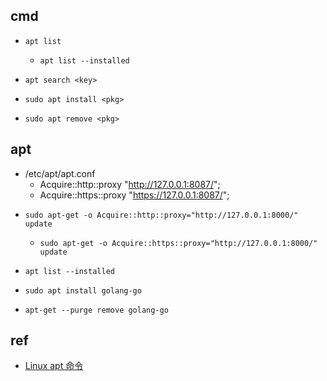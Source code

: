 
## cmd

+ `apt list`
    + `apt list --installed`

+ `apt search <key>`

+ `sudo apt install <pkg>`
+ `sudo apt remove <pkg>`
## apt
<!-- 添加代理 -->
<!-- 代理必须添加 http://或https:// -->
+ /etc/apt/apt.conf
    + Acquire::http::proxy "http://127.0.0.1:8087/";
    + Acquire::https::proxy "https://127.0.0.1:8087/";
<!-- 或者 -->
+ `sudo apt-get -o Acquire::http::proxy="http://127.0.0.1:8000/" update`
    + `sudo apt-get -o Acquire::https::proxy="http://127.0.0.1:8000/" update`

+ `apt list --installed`
+ `sudo apt install golang-go`
+ `apt-get --purge remove golang-go`


## ref

+ [Linux apt 命令](https://www.runoob.com/linux/linux-comm-apt.html)